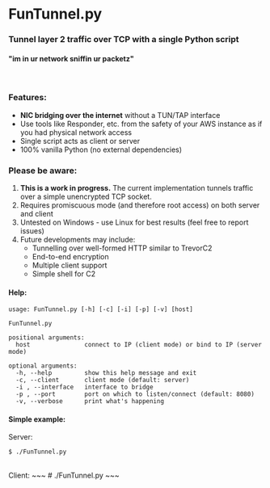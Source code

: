 # FunTunnel.py
### Tunnel layer 2 traffic over TCP with a single Python script
#### "im in ur network sniffin ur packetz"

<br>

### Features:
* **NIC bridging over the internet** without a TUN/TAP interface
* Use tools like Responder, etc. from the safety of your AWS instance as if you had physical network access
* Single script acts as client or server
* 100% vanilla Python (no external dependencies)

### Please be aware:
1. **This is a work in progress.** The current implementation tunnels traffic over a simple unencrypted TCP socket.
2. Requires promiscuous mode (and therefore root access) on both server and client
3. Untested on Windows - use Linux for best results (feel free to report issues)
4. Future developments may include:
	* Tunnelling over well-formed HTTP similar to TrevorC2
	* End-to-end encryption
	* Multiple client support
	* Simple shell for C2


#### Help:
~~~
usage: FunTunnel.py [-h] [-c] [-i] [-p] [-v] [host]

FunTunnel.py

positional arguments:
  host               connect to IP (client mode) or bind to IP (server mode)

optional arguments:
  -h, --help         show this help message and exit
  -c, --client       client mode (default: server)
  -i , --interface   interface to bridge
  -p , --port        port on which to listen/connect (default: 8080)
  -v, --verbose      print what's happening
~~~

#### Simple example:
Server:
~~~
$ ./FunTunnel.py
~~~
<br>
Client:
~~~
# ./FunTunnel.py <server_ip>
~~~
